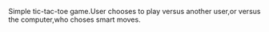 Simple tic-tac-toe game.User chooses to play versus another user,or versus the computer,who choses smart moves.
